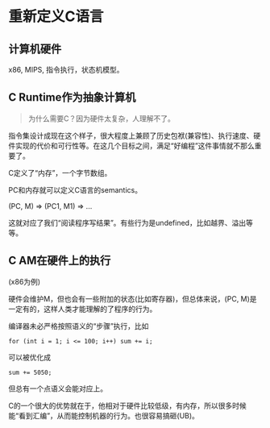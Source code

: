 # 重新定义C语言

## 计算机硬件

x86, MIPS, 指令执行，状态机模型。

## C Runtime作为抽象计算机

> 为什么需要C？因为硬件太复杂，人理解不了。

指令集设计成现在这个样子，很大程度上兼顾了历史包袱(兼容性)、执行速度、硬件实现的代价和可行性等。在这几个目标之间，满足“好编程”这件事情就不那么重要了。

C定义了“内存”，一个字节数组。

PC和内存就可以定义C语言的semantics。

(PC, M) => (PC1, M1) => ...

这就对应了我们“阅读程序写结果”。有些行为是undefined，比如越界、溢出等等。

## C AM在硬件上的执行

(x86为例)

硬件会维护M，但也会有一些附加的状态(比如寄存器)，但总体来说，(PC, M)是一定有的，这样人类才能理解的了程序的行为。

编译器未必严格按照语义的“步骤”执行，比如

    for (int i = 1; i <= 100; i++) sum += i;

可以被优化成

    sum += 5050;

但总有一个点语义会能对应上。

C的一个很大的优势就在于，他相对于硬件比较低级，有内存，所以很多时候能“看到汇编”，从而能控制机器的行为。也很容易搞砸(UB)。
